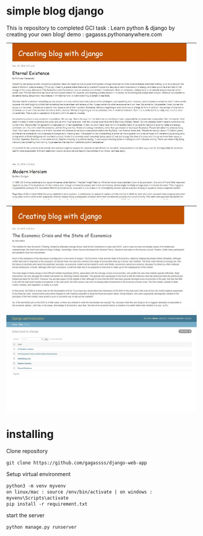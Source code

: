 # simple blog django
This is repository to completed GCI task : Learn python & django by creating your own blog!
demo : gagasss.pythonanywhere.com

!['List post'](/list-post.JPG)


!['List post'](/detail-post.JPG)


![alt text](/administration.JPG)

# installing
Clone repository
```
git clone https://github.com/gagassss/django-web-app
```
Setup virtual environment
```
python3 -m venv myvenv
on linux/mac : source /env/bin/activate | on windows : myvenv\Scripts\activate
pip install -r requirement.txt
```
start the server
```
python manage.py runserver
```
